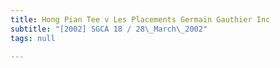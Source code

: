 ```yaml
---
title: Hong Pian Tee v Les Placements Germain Gauthier Inc
subtitle: "[2002] SGCA 18 / 28\_March\_2002"
tags: null

---
```


